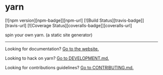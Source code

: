 # yarn

[![npm version][npm-badge]][npm-url]
[![Build Status][travis-badge]][travis-url]
[![Coverage Status][coveralls-badge]][coveralls-url]

spin your own yarn.  (a static site generator)

---

Looking for documentation? [Go to the website.](http://yarnjs.github.io/)

Looking to hack on yarn? [Go to DEVELOPMENT.md.](DEVELOPMENT.md)

Looking for contributions guidelines? [Go to CONTRIBUTING.md.](CONTRIBUTING.md)